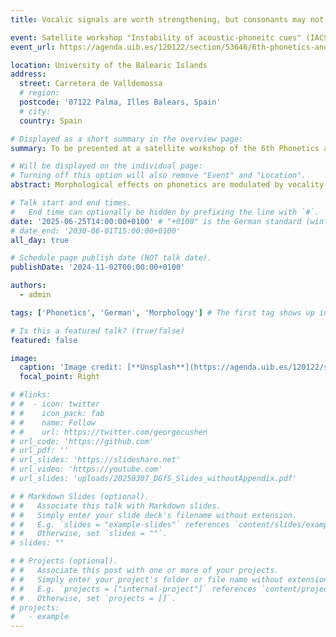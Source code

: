 ```yaml
---
title: Vocalic signals are worth strengthening, but consonants may not be

event: Satellite workshop "Instability of acoustic-phoneitc cues" (IACSC2025) in the 6th Phonetics and Phonology in Europe (PaPE 2025)
event_url: https://agenda.uib.es/120122/section/53646/6th-phonetics-and-phonology-in-europe-pape-2025.html

location: University of the Balearic Islands
address:
  street: Carretera de Valldemossa
  # region: 
  postcode: '07122 Palma, Illes Balears, Spain'
  # city: 
  country: Spain

# Displayed as a short summary in the overview page:
summary: To be presented at a satellite workshop of the 6th Phonetics and Phonology in Europe (PaPE 2025).

# Will be displayed on the individual page:
# Turning off this option will also remove "Event" and "Location".
abstract: Morphological effects on phonetics are modulated by vocality of segment.

# Talk start and end times.
#   End time can optionally be hidden by prefixing the line with `#`.
date: '2025-06-25T14:00:00+0100' # "+0100" is the German standard (winter) time.
# date_end: '2030-06-01T15:00:00+0100'
all_day: true 

# Schedule page publish date (NOT talk date).
publishDate: '2024-11-02T00:00:00+0100'

authors:
  - admin

tags: ['Phonetics', 'German', 'Morphology'] # The first tag shows up in the landing page.

# Is this a featured talk? (true/false)
featured: false 

image:
  caption: 'Image credit: [**Unsplash**](https://agenda.uib.es/120122/section/53646/6th-phonetics-and-phonology-in-europe-pape-2025.html)'
  focal_point: Right

# #links:
# #  - icon: twitter
# #    icon_pack: fab
# #    name: Follow
# #    url: https://twitter.com/georgecushen
# url_code: 'https://github.com'
# url_pdf: ''
# url_slides: 'https://slideshare.net'
# url_video: 'https://youtube.com'
# url_slides: 'uploads/20250307_DGfS_Slides_withoutAppendix.pdf'

# # Markdown Slides (optional).
# #   Associate this talk with Markdown slides.
# #   Simply enter your slide deck's filename without extension.
# #   E.g. `slides = "example-slides"` references `content/slides/example-slides.md`.
# #   Otherwise, set `slides = ""`.
# slides: ""

# # Projects (optional).
# #   Associate this post with one or more of your projects.
# #   Simply enter your project's folder or file name without extension.
# #   E.g. `projects = ["internal-project"]` references `content/project/deep-learning/index.md`.
# #   Otherwise, set `projects = []`.
# projects:
#   - example
---
```


<!--- Comment out to display a highlighted block of text:
{{% callout note %}}
Click on the **Slides** button above to view the built-in slides feature.
{{% /callout %}}
-->

<!---
Slides can be added in a few ways:

- **Create** slides using Hugo Blox Builder's [_Slides_](https://docs.hugoblox.com/reference/content-types/) feature and link using `slides` parameter in the front matter of the talk file
- **Upload** an existing slide deck to `static/` and link using `url_slides` parameter in the front matter of the talk file
- **Embed** your slides (e.g. Google Slides) or presentation video on this page using [shortcodes](https://docs.hugoblox.com/reference/markdown/).

Further event details, including [page elements](https://docs.hugoblox.com/reference/markdown/) such as image galleries, can be added to the body of this page.
-->

